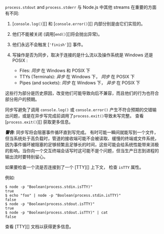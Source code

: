 
`process.stdout` and `process.stderr` 与 Node.js 中其他 streams 在重要的方面有不同:

1. [`console.log()`][] 和 [`console.error()`][] 内部分别是由它们实现的。
2. 他们不能被关闭 (调用[`end()`][]将会抛出异常)。
3. 他们永远不会触发 [`'finish'`][] 事件。
4. 写操作是否为同步，取决于连接的是什么流以及操作系统是 Windows 还是 POSIX :

   - Files: *同步* 在 Windows 和 POSIX 下
   - TTYs (Terminals): *异步* 在 Windows 下， *同步* 在 POSIX 下
   - Pipes (and sockets): *同步* 在 Windows 下， *异步* 在 POSIX 下

这些行为部分是历史原因，改变他们可能导致向后不兼容，而且他们的行为也符合部分用户的预期。

同步写避免了调用 `console.log()` 或 `console.error()` 产生不符合预期的交错输出问题，或是在异步写完成前调用了`process.exit()`导致未写完整。 查看[`process.exit()`][] 获取更多信息。

***警告***: 同步写将会阻塞事件循环直到写完成。 有时可能一瞬间就能写到一个文件，但当系统处于高负载时，管道的接收端可能不会被读取、缓慢的终端或文件系统，因为事件循环被阻塞的足够频繁且足够长的时间，这些可能会给系统性能带来消极的影响。当你向一个交互终端会话写时这可能不是个问题，但当生产日志到进程的输出流时要特别留心。

如果要检查一个流是否连接到了一个 [TTY][] 上下文， 检查 `isTTY` 属性。

例如:
```console
$ node -p "Boolean(process.stdin.isTTY)"
true
$ echo "foo" | node -p "Boolean(process.stdin.isTTY)"
false
$ node -p "Boolean(process.stdout.isTTY)"
true
$ node -p "Boolean(process.stdout.isTTY)" | cat
false
```

查看 [TTY][] 文档以获得更多信息。
